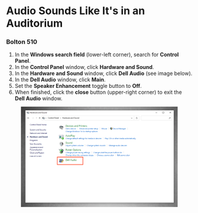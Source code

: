 # Audio Sounds Like It's in an Auditorium

### Bolton 510

1. In the **Windows search field** (lower-left corner), search for **Control Panel**.
2. In the **Control Panel** window, click **Hardware and Sound**.
3. In the **Hardware and Sound** window, click **Dell Audio** (see image below).
4. In the **Dell Audio** window, click **Main**.
5. Set the **Speaker Enhancement** toggle button to **Off**.
6. When finished, click the **close** button (upper-right corner) to exit the **Dell Audio** window.&#x20;

<figure><img src="../.gitbook/assets/dell-audio.PNG" alt=""><figcaption></figcaption></figure>

